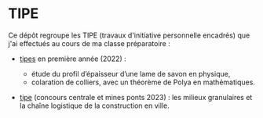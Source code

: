 # TIPE

Ce dépôt regroupe les TIPE  (travaux d'initiative personnelle encadrés) que j'ai
effectués au cours de ma classe préparatoire :

- [tipes](tipe_1a)  en  première année (2022) :
    - étude du profil d’épaisseur d’une lame de savon en physique,
    - colaration de colliers, avec un théorème de Polya en mathématiques.
      
- [tipe](./tipe_2a)  (concours centrale et mines ponts 2023) : les milieux granulaires et la chaîne logistique de la construction en ville.
